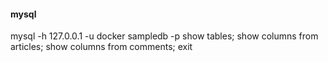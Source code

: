 #### mysql
mysql -h 127.0.0.1 -u docker sampledb -p
show tables;
show columns from articles;
show columns from comments;
exit